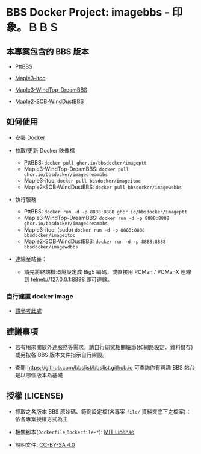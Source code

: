 # BBS Docker Project: imagebbs - 印象。ＢＢＳ

## 本專案包含的 BBS 版本

- [PttBBS](https://github.com/bbsdocker/imageptt)

- [Maple3-itoc](https://github.com/bbsdocker/imageitoc)

- [Maple3-WindTop-DreamBBS](https://github.com/bbsdocker/imagedreambbs)

- [Maple2-SOB-WindDustBBS](https://github.com/bbsdocker/imagewdbbs)

## 如何使用

* [安裝 Docker](https://docs.docker.com/get-docker)

* 拉取/更新 Docker 映像檔

  - PttBBS: `docker pull ghcr.io/bbsdocker/imageptt`
  - Maple3-WindTop-DreamBBS: `docker pull ghcr.io/bbsdocker/imagedreambbs`
  - Maple3-itoc: `docker pull bbsdocker/imageitoc`
  - Maple2-SOB-WindDustBBS: `docker pull bbsdocker/imagewdbbs`


* 執行服務

  - PttBBS: `docker run -d -p 8888:8888 ghcr.io/bbsdocker/imageptt`
  - Maple3-WindTop-DreamBBS: `docker run -d -p 8888:8888 ghcr.io/bbsdocker/imagedreambbs`
  - Maple3-itoc: (sudo) `docker run -d -p 8888:8888 bbsdocker/imageitoc`
  - Maple2-SOB-WindDustBBS: `docker run -d -p 8888:8888 bbsdocker/imagewdbbs`

* 連線至站臺：

  - 請先將終端機環境設定成 Big5 編碼，或直接用 PCMan / PCManX 連線到 telnet://127.0.0.1:8888 即可連線。

### 自行建置 docker image

* [請參考此處](BUILD.md)

## 建議事項

* 若有用來開放外連服務等需求，請自行研究相關細節(如網路設定、資料儲存)或另按各 BBS 版本文件指示自行架設。

* 查閱 https://github.com/bbslist/bbslist.github.io 可查詢你有興趣 BBS 站台是以哪個版本為基礎

## 授權 (LICENSE)

* 抓取之各版本 BBS 原始碼、範例設定檔(各專案 `file/` 資料夾底下之檔案)：依各專案授權方式為主

* 相關腳本(`Dockerfile`,`Dockerfile-*`): [MIT License](LICENSE)

* 說明文件: [CC-BY-SA 4.0](https://creativecommons.org/licenses/by-sa/4.0/deed.zh_TW)
